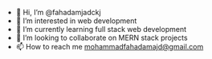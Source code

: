 - 👋 Hi, I’m @fahadamjadckj
- 👀 I’m interested in web development
- 🌱 I’m currently learning full stack web development
- 💞️ I’m looking to collaborate on MERN stack projects
- 📫 How to reach me mohammadfahadamajd@gmail.com

<!---
fahadamjadckj/fahadamjadckj is a ✨ special ✨ repository because its `README.md` (this file) appears on your GitHub profile.
You can click the Preview link to take a look at your changes.
--->
